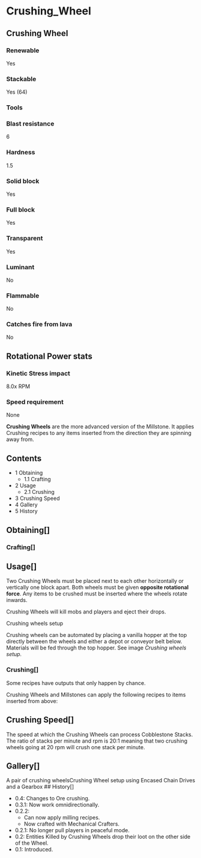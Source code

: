# Crushing_Wheel

## Crushing Wheel

### Renewable

Yes

### Stackable

Yes (64)

### Tools

### Blast resistance

6

### Hardness

1.5

### Solid block

Yes

### Full block

Yes

### Transparent

Yes

### Luminant

No

### Flammable

No

### Catches fire from lava

No

## Rotational Power stats

### Kinetic Stress impact

8.0x RPM

### Speed requirement

None

**Crushing Wheels** are the more advanced version of the Millstone. It applies Crushing recipes to any items inserted from the direction they are spinning away from.

## Contents

- 1 Obtaining
    - 1.1 Crafting
- 2 Usage
    - 2.1 Crushing
- 3 Crushing Speed
- 4 Gallery
- 5 History

## Obtaining[]

### Crafting[]

## Usage[]

Two Crushing Wheels must be placed next to each other horizontally or vertically one block apart. Both wheels must be given **opposite rotational force**. Any items to be crushed must be inserted where the wheels rotate inwards.

Crushing Wheels will kill mobs and players and eject their drops.

Crushing wheels setup

Crushing wheels can be automated by placing a vanilla hopper at the top directly between the wheels and either a depot or conveyor belt below. Materials will be fed through the top hopper. See image *Crushing wheels setup.*

### Crushing[]

Some recipes have outputs that only happen by chance.

Crushing Wheels and Millstones can apply the following recipes to items inserted from above:

## Crushing Speed[]

The speed at which the Crushing Wheels can process Cobblestone Stacks. The ratio of stacks per minute and rpm is 20:1 meaning that two crushing wheels going at 20 rpm will crush one stack per minute.

## Gallery[]

A pair of crushing wheelsCrushing Wheel setup using Encased Chain Drives and a Gearbox ## History[]

- 0.4: Changes to Ore crushing.
- 0.3.1: Now work omnidirectionally.
- 0.2.2:
    - Can now apply milling recipes.
    - Now crafted with Mechanical Crafters.
- 0.2.1: No longer pull players in peaceful mode.
- 0.2: Entities Killed by Crushing Wheels drop their loot on the other side of the Wheel.
- 0.1: Introduced.
